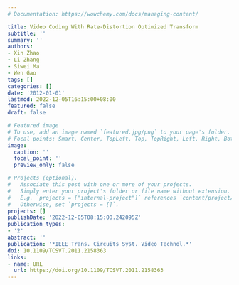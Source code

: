 ```yaml
---
# Documentation: https://wowchemy.com/docs/managing-content/

title: Video Coding With Rate-Distortion Optimized Transform
subtitle: ''
summary: ''
authors:
- Xin Zhao
- Li Zhang
- Siwei Ma
- Wen Gao
tags: []
categories: []
date: '2012-01-01'
lastmod: 2022-12-05T16:15:00+08:00
featured: false
draft: false

# Featured image
# To use, add an image named `featured.jpg/png` to your page's folder.
# Focal points: Smart, Center, TopLeft, Top, TopRight, Left, Right, BottomLeft, Bottom, BottomRight.
image:
  caption: ''
  focal_point: ''
  preview_only: false

# Projects (optional).
#   Associate this post with one or more of your projects.
#   Simply enter your project's folder or file name without extension.
#   E.g. `projects = ["internal-project"]` references `content/project/deep-learning/index.md`.
#   Otherwise, set `projects = []`.
projects: []
publishDate: '2022-12-05T08:15:00.242095Z'
publication_types:
- '2'
abstract: ''
publication: '*IEEE Trans. Circuits Syst. Video Technol.*'
doi: 10.1109/TCSVT.2011.2158363
links:
- name: URL
  url: https://doi.org/10.1109/TCSVT.2011.2158363
---
```

